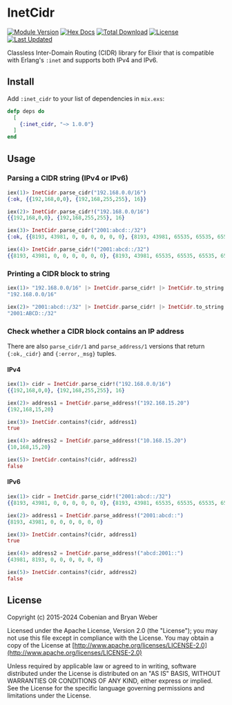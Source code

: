 # InetCidr

<!-- MDOC !-->

[![Module Version](https://img.shields.io/hexpm/v/inet_cidr.svg)](https://hex.pm/packages/inet_cidr)
[![Hex Docs](https://img.shields.io/badge/hex-docs-lightgreen.svg)](https://hexdocs.pm/inet_cidr/)
[![Total Download](https://img.shields.io/hexpm/dt/inet_cidr.svg)](https://hex.pm/packages/inet_cidr)
[![License](https://img.shields.io/hexpm/l/inet_cidr.svg)](https://github.com/cobenian/inet_cidr/blob/master/LICENSE)
[![Last Updated](https://img.shields.io/github/last-commit/cobenian/inet_cidr.svg)](https://github.com/cobenian/inet_cidr/commits/master)

Classless Inter-Domain Routing (CIDR) library for Elixir that is compatible
with Erlang's `:inet` and supports both IPv4 and IPv6.

## Install

Add `:inet_cidr` to your list of dependencies in `mix.exs`:

```elixir
defp deps do
  [
    {:inet_cidr, "~> 1.0.0"}
  ]
end
```

## Usage

### Parsing a CIDR string (IPv4 or IPv6)

```elixir
iex(1)> InetCidr.parse_cidr("192.168.0.0/16")
{:ok, {{192,168,0,0}, {192,168,255,255}, 16}}

iex(2)> InetCidr.parse_cidr!("192.168.0.0/16")
{{192,168,0,0}, {192,168,255,255}, 16}

iex(3)> InetCidr.parse_cidr("2001:abcd::/32")
{:ok, {{8193, 43981, 0, 0, 0, 0, 0, 0}, {8193, 43981, 65535, 65535, 65535, 65535, 65535, 65535}, 32}}

iex(4)> InetCidr.parse_cidr!("2001:abcd::/32")
{{8193, 43981, 0, 0, 0, 0, 0, 0}, {8193, 43981, 65535, 65535, 65535, 65535, 65535, 65535}, 32}
```

### Printing a CIDR block to string

```elixir
iex(1)> "192.168.0.0/16" |> InetCidr.parse_cidr! |> InetCidr.to_string
"192.168.0.0/16"

iex(2)> "2001:abcd::/32" |> InetCidr.parse_cidr! |> InetCidr.to_string
"2001:ABCD::/32"
```

### Check whether a CIDR block contains an IP address

There are also `parse_cidr/1` and `parse_address/1` versions that return `{:ok,_cidr}` and `{:error,_msg}` tuples.

#### IPv4

```elixir
iex(1)> cidr = InetCidr.parse_cidr!("192.168.0.0/16")
{{192,168,0,0}, {192,168,255,255}, 16}

iex(2)> address1 = InetCidr.parse_address!("192.168.15.20")
{192,168,15,20}

iex(3)> InetCidr.contains?(cidr, address1)
true

iex(4)> address2 = InetCidr.parse_address!("10.168.15.20")
{10,168,15,20}

iex(5)> InetCidr.contains?(cidr, address2)
false
```

#### IPv6

```elixir
iex(1)> cidr = InetCidr.parse_cidr!("2001:abcd::/32")
{{8193, 43981, 0, 0, 0, 0, 0, 0}, {8193, 43981, 65535, 65535, 65535, 65535, 65535, 65535}, 32}

iex(2)> address1 = InetCidr.parse_address!("2001:abcd::")
{8193, 43981, 0, 0, 0, 0, 0, 0}

iex(3)> InetCidr.contains?(cidr, address1)
true

iex(4)> address2 = InetCidr.parse_address!("abcd:2001::")
{43981, 8193, 0, 0, 0, 0, 0, 0}

iex(5)> InetCidr.contains?(cidr, address2)
false
```

## License

Copyright (c) 2015-2024 Cobenian and Bryan Weber

Licensed under the Apache License, Version 2.0 (the "License");
you may not use this file except in compliance with the License.
You may obtain a copy of the License at [http://www.apache.org/licenses/LICENSE-2.0](http://www.apache.org/licenses/LICENSE-2.0)

Unless required by applicable law or agreed to in writing, software
distributed under the License is distributed on an "AS IS" BASIS,
WITHOUT WARRANTIES OR CONDITIONS OF ANY KIND, either express or implied.
See the License for the specific language governing permissions and
limitations under the License.
